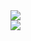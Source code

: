 <div style="display:flex;align-items:center;">
<img align="center" src="https://github-readme-stats.vercel.app/api?username=largonarco&show_icons=true"/>
</div>

<div style="display:flex; flex-direction:row; align-items:center; justify-content:space-between;">
<img align="center" style="flex:1" src="https://github-readme-stats.vercel.app/api/top-langs/?username=largonarco&layout=compact"/>
</div>




